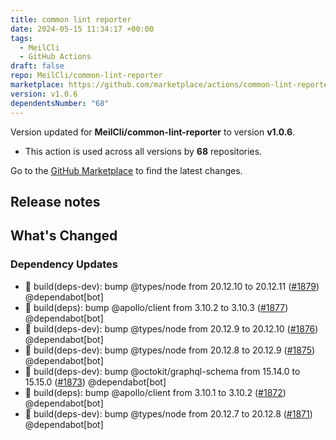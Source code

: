 ```yaml
---
title: common lint reporter
date: 2024-05-15 11:34:17 +00:00
tags:
  - MeilCli
  - GitHub Actions
draft: false
repo: MeilCli/common-lint-reporter
marketplace: https://github.com/marketplace/actions/common-lint-reporter
version: v1.0.6
dependentsNumber: "68"
---
```



Version updated for **MeilCli/common-lint-reporter** to version **v1.0.6**.
- This action is used across all versions by **68** repositories.

Go to the [GitHub Marketplace](https://github.com/marketplace/actions/common-lint-reporter) to find the latest changes.

## Release notes

## What's Changed
### Dependency Updates
- :green_book: build(deps-dev): bump @types/node from 20.12.10 to 20.12.11 ([#1879](https://github.com/MeilCli/common-lint-reporter/pull/1879)) @dependabot[bot]
- :green_book: build(deps): bump @apollo/client from 3.10.2 to 3.10.3 ([#1877](https://github.com/MeilCli/common-lint-reporter/pull/1877)) @dependabot[bot]
- :green_book: build(deps-dev): bump @types/node from 20.12.9 to 20.12.10 ([#1876](https://github.com/MeilCli/common-lint-reporter/pull/1876)) @dependabot[bot]
- :green_book: build(deps-dev): bump @types/node from 20.12.8 to 20.12.9 ([#1875](https://github.com/MeilCli/common-lint-reporter/pull/1875)) @dependabot[bot]
- :green_book: build(deps-dev): bump @octokit/graphql-schema from 15.14.0 to 15.15.0 ([#1873](https://github.com/MeilCli/common-lint-reporter/pull/1873)) @dependabot[bot]
- :green_book: build(deps): bump @apollo/client from 3.10.1 to 3.10.2 ([#1872](https://github.com/MeilCli/common-lint-reporter/pull/1872)) @dependabot[bot]
- :green_book: build(deps-dev): bump @types/node from 20.12.7 to 20.12.8 ([#1871](https://github.com/MeilCli/common-lint-reporter/pull/1871)) @dependabot[bot]
